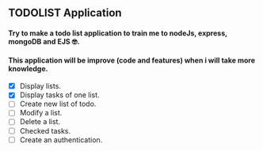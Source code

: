 ## TODOLIST Application

#### Try to make a todo list application to train me to nodeJs, express, mongoDB and EJS 🤓.
#### This application will be improve (code and features) when i will take more knowledge.

- [x] Display lists.
- [x] Display tasks of one list.
- [ ] Create new list of todo.
- [ ] Modify a list.
- [ ] Delete a list.
- [ ] Checked tasks.
- [ ] Create an authentication.

